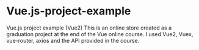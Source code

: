 # Vue.js-project-example
Vue.js project example (Vue2)
This is an online store created as a graduation project at the end of the Vue online course. I used Vue2, Vuex, vue-router, axios and the API provided in the course.
